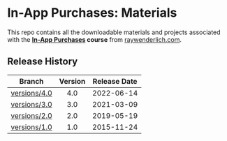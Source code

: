 # In-App Purchases: Materials

This repo contains all the downloadable materials and projects associated with the **[In-App Purchases](https://www.raywenderlich.com/30506103-in-app-purchases) course** from [raywenderlich.com](https://www.raywenderlich.com).

## Release History

| Branch                                                                                 | Version | Release Date |
| -------------------------------------------------------------------------------------- |:-------:|:------------:|
| [versions/4.0](https://github.com/raywenderlich/video-iap-materials/tree/versions/4.0) | 4.0     | 2022-06-14   |
| [versions/3.0](https://github.com/raywenderlich/video-iap-materials/tree/versions/3.0) | 3.0     | 2021-03-09   |
| [versions/2.0](https://github.com/raywenderlich/video-iap-materials/tree/versions/2.0) | 2.0     | 2019-05-19   |
| [versions/1.0](https://github.com/raywenderlich/video-iap-materials/tree/versions/1.0) | 1.0     | 2015-11-24   |
